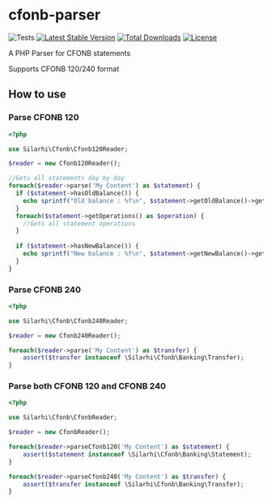 # cfonb-parser
![Tests](https://github.com/silarhi/cfonb-parser/workflows/Tests/badge.svg)
[![Latest Stable Version](https://poser.pugx.org/silarhi/cfonb-parser/v/stable)](https://packagist.org/packages/silarhi/cfonb-parser)
[![Total Downloads](https://poser.pugx.org/silarhi/cfonb-parser/downloads)](https://packagist.org/packages/silarhi/cfonb-parser)
[![License](https://poser.pugx.org/silarhi/cfonb-parser/license)](https://packagist.org/packages/silarhi/cfonb-parser)

A PHP Parser for CFONB statements

Supports CFONB 120/240 format

## How to use

### Parse CFONB 120

```php
<?php

use Silarhi\Cfonb\Cfonb120Reader;

$reader = new Cfonb120Reader();

//Gets all statements day by day
foreach($reader->parse('My Content') as $statement) {
  if ($statement->hasOldBalance()) {
    echo sprintf("Old balance : %f\n", $statement->getOldBalance()->getAmount());
  }
  foreach($statement->getOperations() as $operation) {
    //Gets all statement operations
  }
  
  if ($statement->hasNewBalance()) {
    echo sprintf("New balance : %f\n", $statement->getNewBalance()->getAmount());
  }
}
``` 

### Parse CFONB 240

```php
<?php

use Silarhi\Cfonb\Cfonb240Reader;

$reader = new Cfonb240Reader();

foreach($reader->parse('My Content') as $transfer) {
    assert($transfer instanceof \Silarhi\Cfonb\Banking\Transfer);
}
```

### Parse both CFONB 120 and CFONB 240

```php
<?php

use Silarhi\Cfonb\CfonbReader;

$reader = new CfonbReader();

foreach($reader->parseCfonb120('My Content') as $statement) {
    assert($statement instanceof \Silarhi\Cfonb\Banking\Statement);
}

foreach($reader->parseCfonb240('My Content') as $transfer) {
    assert($transfer instanceof \Silarhi\Cfonb\Banking\Transfer);
}
```
